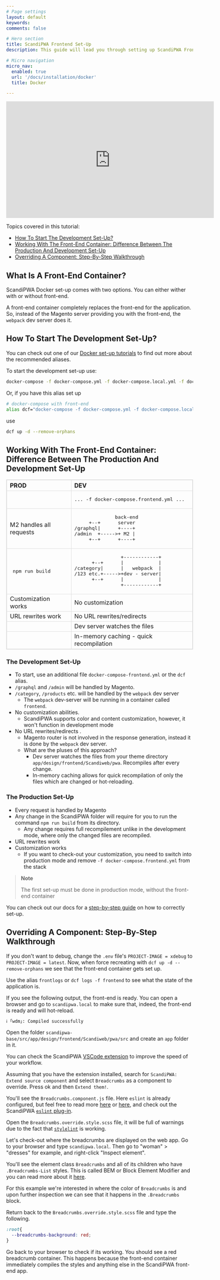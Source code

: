 ```yaml
---
# Page settings
layout: default
keywords:
comments: false

# Hero section
title: ScandiPWA Frontend Set-Up
description: This guide will lead you through setting up ScandiPWA Frontend

# Micro navigation
micro_nav:
  enabled: true
  url: '/docs/installation/docker'
  title: Docker

---
```

<div class="video">
    <iframe width="560" height="315" src="https://www.youtube.com/embed/TqJw883qvrA" frameborder="0" allow="accelerometer; autoplay; encrypted-media; gyroscope; picture-in-picture" allowfullscreen></iframe>
</div>

Topics covered in this tutorial:
- [How To Start The Development Set-Up?](#how-to-start-the-development-set-up)
- [Working With The Front-End Container: Difference Between The Production And Development Set-Up](#working-with-the-front-end-container-difference-between-the-production-and-development-set-up)
- [Overriding A Component: Step-By-Step Walkthrough](#overriding-a-component-step-by-step-walkthrough)

## What Is A Front-End Container?
ScandiPWA Docker set-up comes with two options. You can either wither with or without front-end.

A front-end container completely replaces the front-end for the application. So, instead of the Magento server providing you with the front-end, the `webpack` dev server does it.

## How To Start The Development Set-Up?
You can check out one of our [Docker set-up tutorials](https://docs.scandipwa.com/docs/linux.html) to find out more about the recommended aliases.

To start the development set-up use:
```bash
docker-compose -f docker-compose.yml -f docker-compose.local.yml -f docker-compose.ssl.yml -f docker-compose.frontend.yml up -d --remove-orphans
```

Or, if you have this alias set up
```bash
# docker-compose with front-end
alias dcf="docker-compose -f docker-compose.yml -f docker-compose.local.yml -f docker-compose.ssl.yml -f docker-compose.frontend.yml"
```
use
```bash
dcf up -d --remove-orphans
```

## Working With The Front-End Container: Difference Between The Production And Development Set-Up
<head><style>
table, td, th {  
  border: 1px solid #ddd;
  text-align: left;
}

table {
  border-collapse: collapse;
  width: 100%;
}

th, td {
  padding: 15px;
}
</style></head>

<table>
<tr><th>PROD</th><th>DEV</th></tr>
<tr>
<td></td>
<td><pre>... -f docker-compose.frontend.yml ...</td>
</tr>
<tr>
<td>M2 handles all requests</td>
<td><pre>
              back-end
     +--+      server
/graphql|      +----+
/admin  +----->+ M2 |
     +--+      +----+
</td>
</tr>
<tr>
<td><pre> npm run build </td>
<td><pre>
                +------------+
      +--+      |            |
/category|      |   webpack  |
/123 etc.+----->+dev - server|
      +--+      |            |
                +------------+
</td>
</tr>
<tr>
<td>Customization works</td>
<td>No customization</td>
</tr>
<tr>
<td>URL rewrites work</td>
<td>No URL rewrites/redirects</td>
</tr>
<tr>
<td></td>
<td>Dev server watches the files</td>
</tr>
<tr>
<td></td>
<td>In-memory caching - quick recompilation</td>
</tr>
</table>

### The Development Set-Up
- To start, use an additional file `docker-compose-frontend.yml` or the `dcf` alias.
- `/graphql` and `/admin` will be handled by Magento.
- `/category`, `/products` etc. will be handled by the `webpack` dev server
    - The `webpack` dev-server will be running in a container called `frontend`.
- No customization abilities.
    - ScandiPWA supports color and content customization, however, it won't function in development mode
- No URL rewrites/redirects .
    - Magento router is not involved in the response generation, instead it is done by the `webpack` dev server.
    - What are the pluses of this approach?
        - Dev server watches the files from your theme directory `app/design/frontend/Scandiweb/pwa`. Recompiles after every change.
        - In-memory caching allows for quick recompilation of only the files which are changed or hot-reloading.

### The Production Set-Up
- Every request is handled by Magento
- Any change in the ScandiPWA folder will require for you to run the command `npm run build` from its directory.
    - Any change requires full recompilement unlike in the development mode, where only the changed files are recompiled.
- URL rewrites work
- Customization works
    - If you want to check-out your customization, you need to switch into production mode and remove `-f docker-compose.frontend.yml` from the stack

> **Note**
>
> The first set-up must be done in production mode, without the front-end container

You can check out our docs for a [step-by-step guide](https://docs.scandipwa.com/docs/linux.html) on how to correctly set-up.

## Overriding A Component: Step-By-Step Walkthrough
If you don't want to debug, change the `.env` file's `PROJECT-IMAGE = xdebug` to `PROJECT-IMAGE = latest`.
Now, when force recreating with `dcf up -d --remove-orphans` we see that the front-end container gets set up.

Use the alias `frontlogs` or `dcf logs -f frontend` to see what the state of the application is.

If you see the following output, the front-end is ready. You can open a browser and go to `scandipwa.local` to make sure that, indeed, the front-end is ready and will hot-reload.
```bash
ℹ ｢wdm｣: Compiled successfully
```
Open the folder `scandipwa-base/src/app/design/frontend/Scandiweb/pwa/src` and create an `app` folder in it. 

You can check the ScandiPWA [VSCode extension](https://github.com/scandipwa/scandipwa-development-toolkit) to improve the speed of your workflow.

Assuming that you have the extension installed, search for `ScandiPWA: Extend source component` and select `Breadcrumbs` as a component to override. Press ok and then `Extend them!`.

You'll see the `Breadcrumbs.component.js` file. Here `eslint` is already configured, but feel free to read more [here](https://eslint.org/docs/2.0.0/user-guide/configuring) or [here](https://medium.com/progressivewebapps/scandipwa-updates-august-11-issue-58-f97853034ebe), and check out the ScandiPWA [`eslint` plug-in](https://github.com/scandipwa/eslint).

Open the `Breadcrumbs.override.style.scss` file, it will be full of warnings due to the fact that [`stylelint`](https://stylelint.io/) is working.

Let's check-out where the breadcrumbs are displayed on the web app. Go to your browser and type `scandipwa.local`. Then go to "woman" > "dresses" for example, and right-click "Inspect element".

You'll see the element class `Breadcrumbs` and all of its children who have `.Breadcrumbs-List` styles. This is called BEM or Block Element Modifier and you can read more about it [here](http://getbem.com/introduction/).

For this example we're interested in where the color of `Breadcrumbs` is and upon further inspection we can see that it happens in the `.Breadcrumbs` block. 

Return back to the `Breadcrumbs.override.style.scss` file and type the following.
```scss
:root{
  --breadcrumbs-background: red;
}
```
Go back to your browser to check if its working. You should see a red breadcrumb container. This happens because the front-end container immediately compiles the styles and anything else in the ScandiPWA front-end app.
